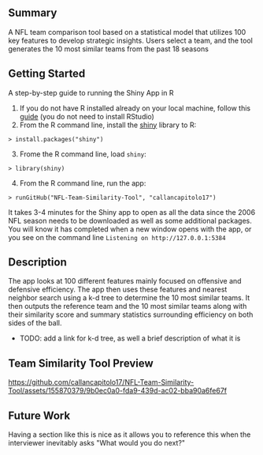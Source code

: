 ## Summary

A NFL team comparison tool based on a statistical model that utilizes 100 key features to develop strategic insights. Users select a team, and the tool generates the 10 most similar teams from the past 18 seasons

## Getting Started
A step-by-step guide to running the Shiny App in R

1. If you do not have R installed already on your local machine, follow this [guide](https://rstudio-education.github.io/hopr/starting.html) (you do not need to install RStudio)
2. From the R command line, install the [shiny](https://cran.r-project.org/web/packages/shiny/index.html) library to R: 
```
> install.packages("shiny")
```

3. Frome the R command line, load `shiny`: 
```
> library(shiny)
```
4. From the R command line, run the app: 
```
> runGitHub("NFL-Team-Similarity-Tool", "callancapitolo17")
```
It takes 3-4 minutes for the Shiny app to open as all the data since the 2006 NFL season needs to be downloaded as well as some additional packages. You will know it has completed when a new window opens with the app, or you see on the command line `Listening on http://127.0.0.1:5384`

## Description
The app looks at 100 different features mainly focused on offensive and defensive efficiency.  The app then uses these features and nearest neighbor search using a k-d tree to determine the 10 most similar teams. It then outputs the reference team and the 10 most similar teams along with their similarity score and summary statistics surrounding efficiency on both sides of the ball.
* TODO: add a link for k-d tree, as well a brief description of what it is


## Team Similarity Tool Preview

https://github.com/callancapitolo17/NFL-Team-Similarity-Tool/assets/155870379/9b0ec0a0-fda9-439d-ac02-bba90a6fe67f

## Future Work

Having a section like this is nice as it allows you to reference this when the interviewer inevitably asks "What would you do next?"
